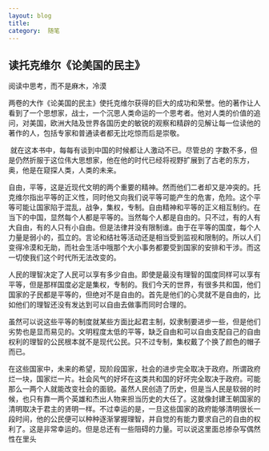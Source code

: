 ```yaml
---
layout: blog  
title:  
category:  随笔
---
```


## 读托克维尔《论美国的民主》

 阅读中思考，而不是麻木，冷漠

​    两卷的大作《论美国的民主》使托克维尔获得的巨大的成功和荣誉。他的著作让人看到了一个思想家，战士，一个沉思人类命运的一个思考者。他对人类的价值的追问，对美国，欧洲大陆及世界各国历史的敏锐的观察和精辟的见解让每一位读他的著作的人，包括专家和普通读者都无比吃惊而后是崇敬。

​       就在这本书中，每每有谈到中国的时候都让人激动不已。尽管总的 字数不多，但是仍然折服于这位伟大思想家，他在他的时代已经将视野扩展到了古老的东方，奥，他是在窥探人类，人类的未来。

​    自由，平等，这是近现代文明的两个重要的精神。然而他们二者却又是冲突的。托克维尔指出平等的正义性，同时他又向我们说平等可能产生的危害，危险。这个平等可能让国家陷于混乱，战争，集权，专制。自由精神和平等的正义相互制约。在当下的中国，显然每个人都是平等的。当然每个人都是自由的。只不过，有的人有大自由，有的人只有小自由。但是法律并没有限制谁。由于在平等的国度，每个人力量是弱小的，孤立的。言论和结社等活动还是相当受到监视和限制的。所以人们变得冷漠和无助，而社会生活中哦那个大小事务都要受到国家的安排和干涉。而这一切使我们这个时代所无法改变的。

​      人民的理智决定了人民可以享有多少自由。即使是最没有理智的国度同样可以享有平等，但是那样国度必定是集权，专制的。我们今天的世界，有很多共和国，他们国家的子民都是平等的，但绝对不是自由的。首先是他们的心灵就不是自由的，比如他们的理智还没有发达到可以自由去做事而同时合理的。

​       虽然可以说这些平等的制度就某些方面比起君主制，奴隶制要进步一些，但是他们劣势也是显而易见的。文明程度太低的平等，缺乏自由和可以自由支配自己的自由权利的理智的公民根本就不是现代公民。只不过专制，集权戴了个换了颜色的帽子而已。

​      在这些国家中，未来的希望，现阶段国家，社会的进步完全取决于政府。所谓政府烂一块，国家烂一片。社会风气的好坏在这类共和国的好坏完全取决于政府。可能那么一两个人就能改变社会的面貌。虽然人民创造了历史，但是当人民是软弱的时候，也只有靠一两个英雄和杰出人物来担当历史的大任了。这就像封建王朝国家的清明取决于君主的贤明一样。不过幸运的是，一旦这些国家的政府能够清明很长一段时间，他的公民便可以种种逐渐掌握理智，并自觉的有能力要求自己的自由的权利了。这是非常幸运的。但是总还有一些阻碍的力量。可以说这里面总掺杂写偶然性在里头